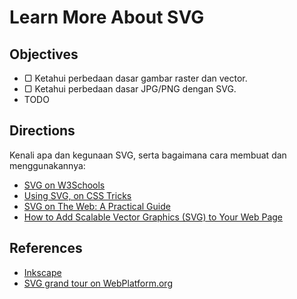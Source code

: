 # Learn More About SVG

## Objectives

- ▢ Ketahui perbedaan dasar gambar raster dan vector.
- ▢ Ketahui perbedaan dasar JPG/PNG dengan SVG.
- TODO

## Directions

Kenali apa dan kegunaan SVG, serta bagaimana cara membuat dan menggunakannya:

- [SVG on W3Schools](http://www.w3schools.com/svg)
- [Using SVG, on CSS Tricks](https://css-tricks.com/using-svg)
- [SVG on The Web: A Practical Guide](https://svgontheweb.com)
- [How to Add Scalable Vector Graphics (SVG) to Your Web Page]()

## References

- [Inkscape](https://inkscape.org)
- [SVG grand tour on WebPlatform.org](http://docs.webplatform.org/wiki/svg/tutorials/smarter_svg_overview)

